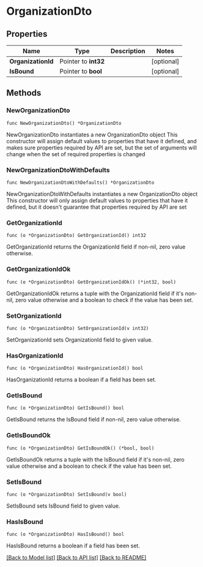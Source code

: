# OrganizationDto

## Properties

Name | Type | Description | Notes
------------ | ------------- | ------------- | -------------
**OrganizationId** | Pointer to **int32** |  | [optional] 
**IsBound** | Pointer to **bool** |  | [optional] 

## Methods

### NewOrganizationDto

`func NewOrganizationDto() *OrganizationDto`

NewOrganizationDto instantiates a new OrganizationDto object
This constructor will assign default values to properties that have it defined,
and makes sure properties required by API are set, but the set of arguments
will change when the set of required properties is changed

### NewOrganizationDtoWithDefaults

`func NewOrganizationDtoWithDefaults() *OrganizationDto`

NewOrganizationDtoWithDefaults instantiates a new OrganizationDto object
This constructor will only assign default values to properties that have it defined,
but it doesn't guarantee that properties required by API are set

### GetOrganizationId

`func (o *OrganizationDto) GetOrganizationId() int32`

GetOrganizationId returns the OrganizationId field if non-nil, zero value otherwise.

### GetOrganizationIdOk

`func (o *OrganizationDto) GetOrganizationIdOk() (*int32, bool)`

GetOrganizationIdOk returns a tuple with the OrganizationId field if it's non-nil, zero value otherwise
and a boolean to check if the value has been set.

### SetOrganizationId

`func (o *OrganizationDto) SetOrganizationId(v int32)`

SetOrganizationId sets OrganizationId field to given value.

### HasOrganizationId

`func (o *OrganizationDto) HasOrganizationId() bool`

HasOrganizationId returns a boolean if a field has been set.

### GetIsBound

`func (o *OrganizationDto) GetIsBound() bool`

GetIsBound returns the IsBound field if non-nil, zero value otherwise.

### GetIsBoundOk

`func (o *OrganizationDto) GetIsBoundOk() (*bool, bool)`

GetIsBoundOk returns a tuple with the IsBound field if it's non-nil, zero value otherwise
and a boolean to check if the value has been set.

### SetIsBound

`func (o *OrganizationDto) SetIsBound(v bool)`

SetIsBound sets IsBound field to given value.

### HasIsBound

`func (o *OrganizationDto) HasIsBound() bool`

HasIsBound returns a boolean if a field has been set.


[[Back to Model list]](../README.md#documentation-for-models) [[Back to API list]](../README.md#documentation-for-api-endpoints) [[Back to README]](../README.md)


